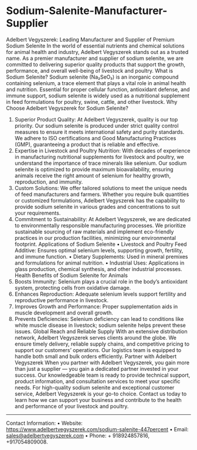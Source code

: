 # Sodium-Salenite-Manufacturer-Supplier
Adelbert Vegyszerek: Leading Manufacturer and Supplier of Premium Sodium Selenite
In the world of essential nutrients and chemical solutions for animal health and industry, Adelbert Vegyszerek stands out as a trusted name. As a premier manufacturer and supplier of sodium selenite, we are committed to delivering superior quality products that support the growth, performance, and overall well-being of livestock and poultry.
What is Sodium Selenite?
Sodium selenite (Na₂SeO₃) is an inorganic compound containing selenium, a trace element that plays a vital role in animal health and nutrition. Essential for proper cellular function, antioxidant defense, and immune support, sodium selenite is widely used as a nutritional supplement in feed formulations for poultry, swine, cattle, and other livestock.
Why Choose Adelbert Vegyszerek for Sodium Selenite?
1. Superior Product Quality: At Adelbert Vegyszerek, quality is our top priority. Our sodium selenite is produced under strict quality control measures to ensure it meets international safety and purity standards. We adhere to ISO certifications and Good Manufacturing Practices (GMP), guaranteeing a product that is reliable and effective.
2. Expertise in Livestock and Poultry Nutrition: With decades of experience in manufacturing nutritional supplements for livestock and poultry, we understand the importance of trace minerals like selenium. Our sodium selenite is optimized to provide maximum bioavailability, ensuring animals receive the right amount of selenium for healthy growth, reproduction, and immunity.
3. Custom Solutions: We offer tailored solutions to meet the unique needs of feed manufacturers and farmers. Whether you require bulk quantities or customized formulations, Adelbert Vegyszerek has the capability to provide sodium selenite in various grades and concentrations to suit your requirements.
4. Commitment to Sustainability: At Adelbert Vegyszerek, we are dedicated to environmentally responsible manufacturing processes. We prioritize sustainable sourcing of raw materials and implement eco-friendly practices in our production facilities, minimizing our environmental footprint.
Applications of Sodium Selenite
• Livestock and Poultry Feed Additive: Ensures optimal selenium levels, supporting growth, fertility, and immune function.
• Dietary Supplements: Used in mineral premixes and formulations for animal nutrition.
• Industrial Uses: Applications in glass production, chemical synthesis, and other industrial processes.
Health Benefits of Sodium Selenite for Animals
1. Boosts Immunity: Selenium plays a crucial role in the body’s antioxidant system, protecting cells from oxidative damage.
2. Enhances Reproduction: Adequate selenium levels support fertility and reproductive performance in livestock.
3. Improves Growth and Performance: Proper supplementation aids in muscle development and overall growth.
4. Prevents Deficiencies: Selenium deficiency can lead to conditions like white muscle disease in livestock; sodium selenite helps prevent these issues.
Global Reach and Reliable Supply
With an extensive distribution network, Adelbert Vegyszerek serves clients around the globe. We ensure timely delivery, reliable supply chains, and competitive pricing to support our customers’ operations. Our logistics team is equipped to handle both small and bulk orders efficiently.
Partner with Adelbert Vegyszerek
When you partner with Adelbert Vegyszerek, you gain more than just a supplier — you gain a dedicated partner invested in your success. Our knowledgeable team is ready to provide technical support, product information, and consultation services to meet your specific needs.
For high-quality sodium selenite and exceptional customer service, Adelbert Vegyszerek is your go-to choice. Contact us today to learn how we can support your business and contribute to the health and performance of your livestock and poultry.
________________________________________
Contact Information:
• Website: https://www.adelbertvegyszerek.com/sodium-salenite-447percent 
• Email: sales@adelbertvegyszerek.com 
• Phone: + 918924857816, +917054809008. 

